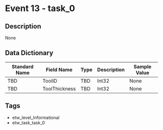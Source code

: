 # Event 13 - task_0

## Description
None

## Data Dictionary
|Standard Name|Field Name|Type|Description|Sample Value|
|---|---|---|---|---|
|TBD|ToolID|TBD|Int32|None|None|
|TBD|ToolThickness|TBD|Int32|None|None|

## Tags
* etw_level_Informational
* etw_task_task_0